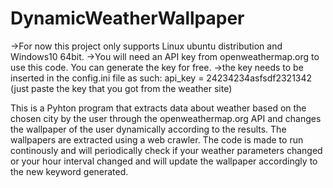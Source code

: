 # DynamicWeatherWallpaper
->For now this project only supports Linux ubuntu distribution and Windows10 64bit.
->You will need an API key from openweathermap.org to use this code. You can generate the key for free.
->the key needs to be inserted in the config.ini file as such: api_key = 24234234asfsdf2321342 (just paste the key that you got from the weather site)

  This is a Pyhton program that extracts data about weather based on the chosen city by the user through the openweathermap.org API and changes the wallpaper of the user dynamically according to the results.
The wallpapers are extracted using a web crawler. The code is made to run continously and will periodically check if your weather parameters changed or your hour interval changed and will update the wallpaper accordingly to the new keyword generated.

